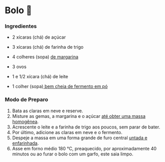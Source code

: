 #  Bolo :cake:



### **Ingredientes**

- 2 xícaras (chá) de açúcar

- 3 xícaras (chá) de farinha de trigo

- 4 colheres (sopa) [de margarina](https://blog.tudogostoso.com.br/noticias/as-diferencas-entre-manteiga-e-margarina/)

- 3 ovos

- 1 e 1/2 xícara (chá) de leite

- 1 colher (sopa)[ bem cheia de fermento em pó](https://blog.tudogostoso.com.br/noticias/diferencas-entre-fermento-em-po-e-bicarbonato-de-sodio/)

  

### **Modo de Preparo**

1. Bata as claras em neve e reserve.
2. Misture as gemas, a margarina e o açúcar [até obter uma massa homogênea](https://blog.tudogostoso.com.br/dicas-de-cozinha/dicas-para-fazer-um-bolo-fofinho/).
3. Acrescente o leite e a farinha de trigo aos poucos, sem parar de bater.
4. Por último, adicione as claras em neve e o fermento.
5. Despeje a massa em uma forma grande de furo central [untada e enfarinhada](https://blog.tudogostoso.com.br/dicas-de-cozinha/como-untar-a-forma-do-bolo/).
6. Asse em forno médio 180 °C, preaquecido, por aproximadamente 40 minutos ou ao furar o bolo com um garfo, este saia limpo.

### 